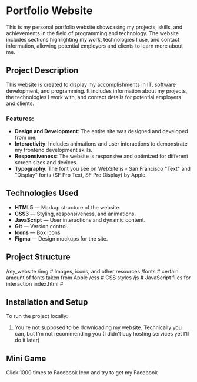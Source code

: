 # Portfolio Website

This is my personal portfolio website showcasing my projects, skills, and achievements in the field of programming and technology. The website includes sections highlighting my work, technologies I use, and contact information, allowing potential employers and clients to learn more about me.

## Project Description

This website is created to display my accomplishments in IT, software development, and programming. It includes information about my projects, the technologies I work with, and contact details for potential employers and clients.

### Features:
- **Design and Development**: The entire site was designed and developed from me.
- **Interactivity**: Includes animations and user interactions to demonstrate my frontend development skills.
- **Responsiveness**: The website is responsive and optimized for different screen sizes and devices.
- **Typography**: The font you see on WebSite is - San Francisco "Text" and "Display" fonts (SF Pro Text, SF Pro Display) by Apple.

## Technologies Used

- **HTML5** — Markup structure of the website.
- **CSS3** — Styling, responsiveness, and animations.
- **JavaScript** — User interactions and dynamic content.
- **Git** — Version control.
- **Icons** — Box icons
- **Figma** — Design mockups for the site.

## Project Structure
/my_website /img # Images, icons, and other resources /fonts # certain amount of fonts taken from Apple /css # CSS styles /js # JavaScript files for interaction index.html #

## Installation and Setup

To run the project locally:

1. You're not supposed to be downloading my website. Technically you can, but I'm not recommending you (I didn't buy hosting services yet I'll do it later)

## Mini Game

Click 1000 times to Facebook Icon and try to get my Facebook